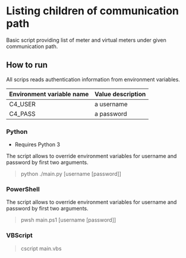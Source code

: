 # Listing children of communication path

Basic script providing list of meter and virtual meters under given communication path.

## How to run

All scrips reads authentication information from environment variables.

|Environment variable name|Value description|
|-|-|
|C4_USER|a username|
|C4_PASS|a password|

### Python

* Requires Python 3

The script allows to override environment variables for username and password by first two arguments.

> python ./main.py [username [password]]

### PowerShell

The script allows to override environment variables for username and password by first two arguments.

> pwsh main.ps1 [username [password]]

### VBScript

> cscript main.vbs
